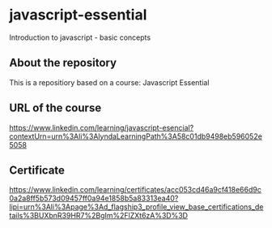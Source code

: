 # javascript-essential
Introduction to javascript - basic concepts 

## About the repository
This is a repositiory based on a course: Javascript Essential

## URL of the course
https://www.linkedin.com/learning/javascript-esencial?contextUrn=urn%3Ali%3AlyndaLearningPath%3A58c01db9498eb596052e5058

## Certificate
https://www.linkedin.com/learning/certificates/acc053cd46a9cf418e66d9c0a2a8ff5b573d09457ff0a94e1858b5a83313ea40?lipi=urn%3Ali%3Apage%3Ad_flagship3_profile_view_base_certifications_details%3BUXbnR39HR7%2BgIm%2FlZXt6zA%3D%3D
